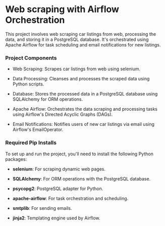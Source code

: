 # Web scraping with Airflow Orchestration

This project involves web scraping car listings from web, processing the data, and storing it in a PostgreSQL database. It's orchestrated using Apache Airflow for task scheduling and email notifications for new listings.

### Project Components
- Web Scraping: Scrapes car listings from web using selenium.
   
- Data Processing: Cleanses and processes the scraped data using Python scripts.
  
- Database: Stores the processed data in a PostgreSQL database using SQLAlchemy for ORM operations.
  
- Apache Airflow: Orchestrates the data scraping and processing tasks using Airflow's Directed Acyclic Graphs (DAGs).
  
- Email Notifications: Notifies users of new car listings via email using Airflow's EmailOperator.


### Required Pip Installs
To set up and run the project, you'll need to install the following Python packages:

- **selenium**: For scraping dynamic web pages.

- **SQLAlchemy**: For ORM operations with the PostgreSQL database.

- **psycopg2**: PostgreSQL adapter for Python.

- **apache-airflow**: For task orchestration and scheduling.

- **smtplib**: For sending emails.

- **jinja2**: Templating engine used by Airflow.

